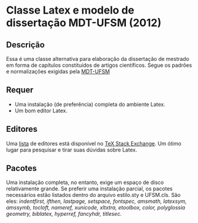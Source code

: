 Classe Latex e modelo de dissertação MDT-UFSM (2012)
=============

Descrição
-------
Essa é uma classe alternativa para elaboração da dissertação de mestrado em forma de capítulos constituídos de artigos científicos.
Segue os padrões e normalizações exigidas pela [MDT-UFSM](http://w3.ufsm.br/biblioteca/index.php?option=com_docman&task=cat_view&gid=25&Itemid=65)

Requer
-----------
* Uma instalação (de preferência) completa do ambiente Latex.
* Um bom editor Latex. 


Editores
-----------
Uma [lista](http://tex.stackexchange.com/questions/339/latex-editors-ides) de editores está disponível no [TeX Stack Exchange](http://tex.stackexchange.com). Um ótimo lugar para pesquisar e tirar suas dúvidas sobre Latex.

Pacotes
-----------

Uma instalação completa, no entanto, exige um espaço de disco relativamente grande. Se preferir uma instalação parcial, os pacotes necessários estão listados dentro do arquivo estilo.sty e UFSM.cls. 
São eles: *indentfirst, ifthen, lastpage, setspace, fontspec, amsmath, latexsym, amssymb, tocloft, nameref, xunicode, xltxtra, etoolbox, color, polyglossia geometry, biblatex, hyperref, fancyhdr, titlesec.*